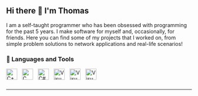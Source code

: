 ## Hi there 👋 I'm Thomas

I am a self-taught programmer who has been obsessed with programming for the past 5 years. I make software for myself and, occasionally, for friends. Here you can find some of my projects that I worked on, from simple problem solutions to network applications and real-life scenarios!

### 🧰 Languages and Tools

<img align="left" alt="C++" width="30px" style="padding-right:10px;" src="https://cdn.jsdelivr.net/gh/devicons/devicon@latest/icons/cplusplus/cplusplus-original.svg"/>

<img align="left" alt="C" width="30px" style="padding-right:10px;" src="https://cdn.jsdelivr.net/gh/devicons/devicon@latest/icons/c/c-original.svg"/>

<img align="left" alt="C#" width="30px" style="padding-right:10px;" src="https://cdn.jsdelivr.net/gh/devicons/devicon@latest/icons/csharp/csharp-original.svg"/>

<img align="left" alt="Visual Studio Code" width="30px" style="padding-right:10px;" src="https://cdn.jsdelivr.net/gh/devicons/devicon@latest/icons/dot-net/dot-net-original.svg"/>

<img align="left" alt="Visual Studio" width="30px" style="padding-right:10px;" src="https://cdn.jsdelivr.net/gh/devicons/devicon@latest/icons/visualstudio/visualstudio-original.svg"/>

<img align="left" alt="Visual Studio Code" width="30px" style="padding-right:10px;" src="https://cdn.jsdelivr.net/gh/devicons/devicon@latest/icons/vscode/vscode-original.svg"/>

<br />

#
---
